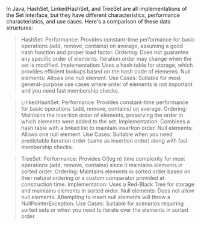 
In Java, HashSet, LinkedHashSet, and TreeSet are all implementations of the Set interface, but they have different characteristics, performance characteristics, and use cases. Here's a comparison of these data structures:

> HashSet:
Performance: Provides constant-time performance for basic operations (add, remove, contains) on average, assuming a good hash function and proper load factor.
Ordering: Does not guarantee any specific order of elements. Iteration order may change when the set is modified.
Implementation: Uses a hash table for storage, which provides efficient lookups based on the hash code of elements.
Null elements: Allows one null element.
Use Cases: Suitable for most general-purpose use cases where order of elements is not important and you need fast membership checks.


> LinkedHashSet:
Performance: Provides constant-time performance for basic operations (add, remove, contains) on average.
Ordering: Maintains the insertion order of elements, preserving the order in which elements were added to the set.
Implementation: Combines a hash table with a linked list to maintain insertion order.
Null elements: Allows one null element.
Use Cases: Suitable when you need predictable iteration order (same as insertion order) along with fast membership checks.


> TreeSet:
Performance: Provides O(log n) time complexity for most operations (add, remove, contains) since it maintains elements in sorted order.
Ordering: Maintains elements in sorted order based on their natural ordering or a custom comparator provided at construction time.
Implementation: Uses a Red-Black Tree for storage and maintains elements in sorted order.
Null elements: Does not allow null elements. Attempting to insert null elements will throw a NullPointerException.
Use Cases: Suitable for scenarios requiring sorted sets or when you need to iterate over the elements in sorted order.